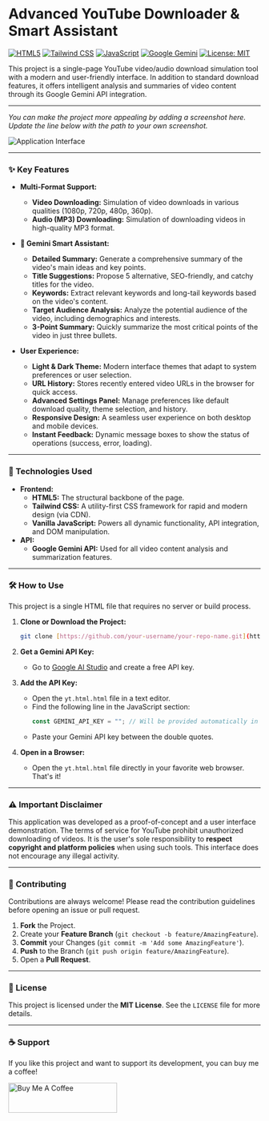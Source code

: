 # Advanced YouTube Downloader & Smart Assistant

[![HTML5](https://img.shields.io/badge/HTML5-E34F26?style=for-the-badge&logo=html5&logoColor=white)](https://developer.mozilla.org/en-US/docs/Web/Guide/HTML/HTML5)
[![Tailwind CSS](https://img.shields.io/badge/Tailwind_CSS-38B2AC?style=for-the-badge&logo=tailwind-css&logoColor=white)](https://tailwindcss.com/)
[![JavaScript](https://img.shields.io/badge/JavaScript-F7DF1E?style=for-the-badge&logo=javascript&logoColor=black)](https://www.javascript.com/)
[![Google Gemini](https://img.shields.io/badge/Google_Gemini-4285F4?style=for-the-badge&logo=google&logoColor=white)](https://ai.google.dev/)
[![License: MIT](https://img.shields.io/badge/License-MIT-yellow.svg?style=for-the-badge)](https://opensource.org/licenses/MIT)

This project is a single-page YouTube video/audio download simulation tool with a modern and user-friendly interface. In addition to standard download features, it offers intelligent analysis and summaries of video content through its Google Gemini API integration.

---

*You can make the project more appealing by adding a screenshot here. Update the line below with the path to your own screenshot.*

![Application Interface](https-path-to-your-project-screenshot.png)

---

### ✨ Key Features

- **Multi-Format Support:**
  - **Video Downloading:** Simulation of video downloads in various qualities (1080p, 720p, 480p, 360p).
  - **Audio (MP3) Downloading:** Simulation of downloading videos in high-quality MP3 format.

- **🤖 Gemini Smart Assistant:**
  - **Detailed Summary:** Generate a comprehensive summary of the video's main ideas and key points.
  - **Title Suggestions:** Propose 5 alternative, SEO-friendly, and catchy titles for the video.
  - **Keywords:** Extract relevant keywords and long-tail keywords based on the video's content.
  - **Target Audience Analysis:** Analyze the potential audience of the video, including demographics and interests.
  - **3-Point Summary:** Quickly summarize the most critical points of the video in just three bullets.

- **User Experience:**
  - **Light & Dark Theme:** Modern interface themes that adapt to system preferences or user selection.
  - **URL History:** Stores recently entered video URLs in the browser for quick access.
  - **Advanced Settings Panel:** Manage preferences like default download quality, theme selection, and history.
  - **Responsive Design:** A seamless user experience on both desktop and mobile devices.
  - **Instant Feedback:** Dynamic message boxes to show the status of operations (success, error, loading).

---

### 🚀 Technologies Used

- **Frontend:**
  - **HTML5:** The structural backbone of the page.
  - **Tailwind CSS:** A utility-first CSS framework for rapid and modern design (via CDN).
  - **Vanilla JavaScript:** Powers all dynamic functionality, API integration, and DOM manipulation.
- **API:**
  - **Google Gemini API:** Used for all video content analysis and summarization features.

---

### 🛠️ How to Use

This project is a single HTML file that requires no server or build process.

1.  **Clone or Download the Project:**
    ```bash
    git clone [https://github.com/your-username/your-repo-name.git](https://github.com/your-username/your-repo-name.git)
    ```

2.  **Get a Gemini API Key:**
    - Go to [Google AI Studio](https://aistudio.google.com/app/apikey) and create a free API key.

3.  **Add the API Key:**
    - Open the `yt.html.html` file in a text editor.
    - Find the following line in the JavaScript section:
      ```javascript
      const GEMINI_API_KEY = ""; // Will be provided automatically in a Canvas environment.
      ```
    - Paste your Gemini API key between the double quotes.

4.  **Open in a Browser:**
    - Open the `yt.html.html` file directly in your favorite web browser. That's it!

---

### ⚠️ Important Disclaimer

This application was developed as a proof-of-concept and a user interface demonstration. The terms of service for YouTube prohibit unauthorized downloading of videos. It is the user's sole responsibility to **respect copyright and platform policies** when using such tools. This interface does not encourage any illegal activity.

---

### 🤝 Contributing

Contributions are always welcome! Please read the contribution guidelines before opening an issue or pull request.

1.  **Fork** the Project.
2.  Create your **Feature Branch** (`git checkout -b feature/AmazingFeature`).
3.  **Commit** your Changes (`git commit -m 'Add some AmazingFeature'`).
4.  **Push** to the Branch (`git push origin feature/AmazingFeature`).
5.  Open a **Pull Request**.

---

### 📜 License

This project is licensed under the **MIT License**. See the `LICENSE` file for more details.

---

### ☕ Support

If you like this project and want to support its development, you can buy me a coffee!

<a href="https://www.buymeacoffee.com/victorkaiber" target="_blank">
  <img src="https://cdn.buymeacoffee.com/buttons/v2/default-yellow.png" alt="Buy Me A Coffee" style="height: 60px !important;width: 217px !important;" >
</a>
